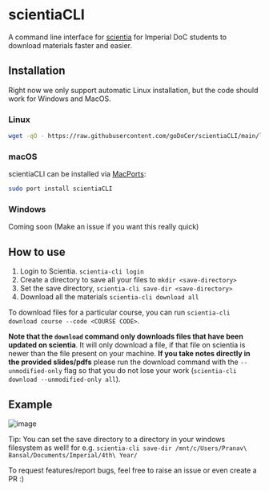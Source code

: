# scientiaCLI

A command line interface for [scientia](https://scientia.doc.ic.ac.uk) for Imperial DoC students to download materials faster and easier.

## Installation

Right now we only support automatic Linux installation, but the code should work for Windows and MacOS.

### Linux

```bash
wget -qO - https://raw.githubusercontent.com/goDoCer/scientiaCLI/main/linux-installer.sh | bash
```

### macOS

scientiaCLI can be installed via [MacPorts](https://ports.macports.org/port/scientiaCLI/):

```bash
sudo port install scientiaCLI
```

### Windows

Coming soon (Make an issue if you want this really quick)

## How to use

1. Login to Scientia. `scientia-cli login`
2. Create a directory to save all your files to `mkdir <save-directory>`
3. Set the save directory, `scientia-cli save-dir <save-directory>`
4. Download all the materials `scientia-cli download all`


To download files for a particular course, you can run `scientia-cli download course --code <COURSE CODE>`.

**Note that the `download` command only downloads files that have been updated on scientia**. It will only download a file, if that file on scientia is newer than the file present on your machine. **If you take notes directly in the provided slides/pdfs** please run the download command with the `--unmodified-only` flag so that you do not lose your work (`scientia-cli download --unmodified-only all`).

## Example

![image](https://user-images.githubusercontent.com/55818107/194059192-ac83bfeb-516f-482e-9b12-4c60a9b48552.png)

Tip: You can set the save directory to a directory in your windows filesystem as well! for e.g. `scientia-cli save-dir /mnt/c/Users/Pranav\ Bansal/Documents/Imperial/4th\ Year/`

To request features/report bugs, feel free to raise an issue or even create a PR :)
